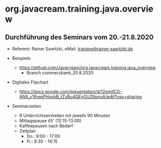 # org.javacream.training.java.overview

## Durchführung des Seminars vom 20.-21.8.2020

* Referent: Rainer Sawitzki, eMail: training@rainer-sawitzki.de

* Beispiele
  * https://github.com/Javacream/org.javacream.training.java_overview
    *  Branch commerzbank_20.8.2020
* Digitales Flipchart
  * https://docs.google.com/presentation/d/12pmiICO-ANIt_v1IhqpPHsobB_tZzBu4QEyGUZ6pnoA/edit?usp=sharing
  
* Seminarzeiten
  * 8 Unterrichtseinheiten mit jeweils 90 Minuten
  * Mittagspause 45’ (12:15-13:00)
  * Kaffeepausen nach Bedarf
  * Zeitplan 
    * Do.:       9:00 - 17:00
    * Fr.:       8:30 - 14:15
    

